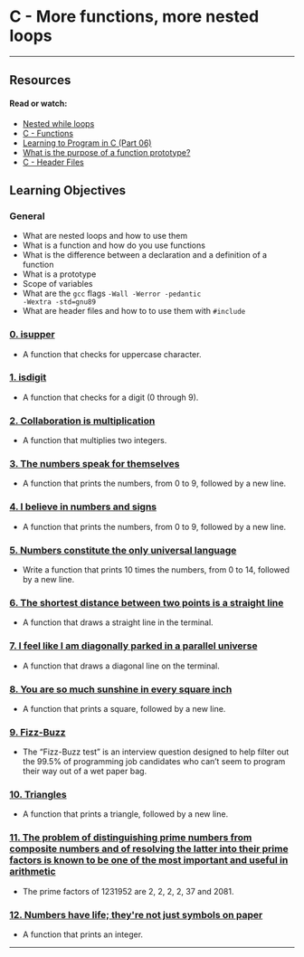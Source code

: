 #  C - More functions, more nested loops
---

## Resources

#### Read or watch:

* [Nested while loops](https://intranet.alxswe.com/rltoken/aDRkFzUkVysnD94Dpm3w5g)
* [C - Functions](https://intranet.alxswe.com/rltoken/zf4IZeoe0yFZL2X7_nznQQ)
* [Learning to Program in C (Part 06)](https://intranet.alxswe.com/rltoken/iQ87CI4Lf41U_uRh9QsoQA)
* [What is the purpose of a function prototype?](https://intranet.alxswe.com/rltoken/pUXhvD6-xl5BbWyj1AhCEA)
* [C - Header Files](https://intranet.alxswe.com/rltoken/IFY075ffrszSJvHqPAa-zQ)

## Learning Objectives

### General

* What are nested loops and how to use them
* What is a function and how do you use functions
* What is the difference between a declaration and a definition of a function
* What is a prototype
* Scope of variables
* What are the <code>gcc</code> flags <code>-Wall -Werror -pedantic -Wextra -std=gnu89</code>
* What are header files and how to to use them with <code>#include</code>

### [0. isupper](./0-isupper.c)
* A function that checks for uppercase character.


### [1. isdigit](./1-isdigit.c)
* A function that checks for a digit (0 through 9).


### [2. Collaboration is multiplication](./2-mul.c)
* A function that multiplies two integers.


### [3. The numbers speak for themselves](./3-print_numbers.c)
* A function that prints the numbers, from 0 to 9, followed by a new line.


### [4. I believe in numbers and signs](./4-print_most_numbers.c)
* A function that prints the numbers, from 0 to 9, followed by a new line.


### [5. Numbers constitute the only universal language](./5-more_numbers.c)
* Write a function that prints 10 times the numbers, from 0 to 14, followed by a new line.


### [6. The shortest distance between two points is a straight line](./6-print_line.c)
* A function that draws a straight line in the terminal.


### [7. I feel like I am diagonally parked in a parallel universe](./7-print_diagonal.c)
* A function that draws a diagonal line on the terminal.


### [8. You are so much sunshine in every square inch](./8-print_square.c)
* A function that prints a square, followed by a new line.


### [9. Fizz-Buzz](./9-fizz_buzz.c)
* The “Fizz-Buzz test” is an interview question designed to help filter out the 99.5% of programming job candidates who can’t seem to program their way out of a wet paper bag.


### [10. Triangles](./10-print_triangle.c)
* A function that prints a triangle, followed by a new line.


### [11. The problem of distinguishing prime numbers from composite numbers and of resolving the latter into their prime factors is known to be one of the most important and useful in arithmetic](./100-prime_factor.c)
* The prime factors of 1231952 are 2, 2, 2, 2, 37 and 2081. 


### [12. Numbers have life; they're not just symbols on paper](./101-print_number.c)
* A function that prints an integer.

---
